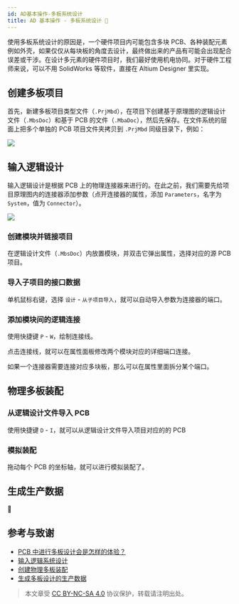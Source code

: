 ```yaml
---
id: AD基本操作-多板系统设计
title: AD 基本操作 - 多板系统设计 🚧
---
```


使用多板系统设计的原因是，一个硬件项目内可能包含多块 PCB、各种装配元素例如外壳，如果仅仅从每块板的角度去设计，最终做出来的产品有可能会出现配合误差或干涉。在设计多元素的硬件项目时，我们最好使用机电协同。对于硬件工程师来说，可以不用 SolidWorks 等软件，直接在 Altium Designer 里实现。

## 创建多板项目

首先，新建多板项目类型文件（`.PrjMbd`），在项目下创建基于原理图的逻辑设计文件（`.MbsDoc`）和基于 PCB 的文件（`.MbaDoc`），然后先保存。在文件系统的层面上把多个单独的 PCB 项目文件夹拷贝到 `.PrjMbd` 同级目录下，例如：

![](https://cos.wiki-power.com/img/20220106152537.png)

## 输入逻辑设计

输入逻辑设计是根据 PCB 上的物理连接器来进行的。在此之前，我们需要先给项目原理图内的连接器添加参数（点开连接器的属性，添加 `Parameters`，名字为 `System`，值为 `Connector`）。

![](https://cos.wiki-power.com/img/20220106163315.png)

### 创建模块并链接项目

在逻辑设计文件（`.MbsDoc`）内放置模块，并双击它弹出属性，选择对应的源 PCB 项目。

### 导入子项目的接口数据

单机鼠标右键，选择 `设计` - `从子项目导入`，就可以自动导入参数为连接器的端口。

### 添加模块间的逻辑连接

使用快捷键 `P` - `W`，绘制连接线。

点击连接线，就可以在属性面板修改两个模块对应的详细端口连接。

如果一个连接器需要连接对应多块板，那么可以在属性里面拆分某个端口。

## 物理多板装配

### 从逻辑设计文件导入 PCB

使用快捷键 `D` - `I`，就可以从逻辑设计文件导入项目对应的的 PCB

### 模拟装配

拖动每个 PCB 的坐标轴，就可以进行模拟装配了。

## 生成生产数据

🚧

## 参考与致谢

- [PCB 中进行多板设计会是怎样的体验？](https://www.altium.com.cn/blog/pcb%E4%B8%AD%E8%BF%9B%E8%A1%8C%E5%A4%9A%E6%9D%BF%E8%AE%BE%E8%AE%A1%E4%BC%9A%E6%98%AF%E6%80%8E%E6%A0%B7%E7%9A%84%E4%BD%93%E9%AA%8C%EF%BC%9F)
- [输入逻辑系统设计](https://www.altium.com/cn/documentation/altium-designer/capturing-the-logical-system-design-ad)
- [创建物理多板装配](https://www.altium.com/cn/documentation/altium-designer/creating-the-physical-multi-board-assembly-ad)
- [生成多板设计的生产数据](https://www.altium.com/cn/documentation/altium-designer/generating-multi-board-production-data-ad)

> 本文章受 [CC BY-NC-SA 4.0](https://creativecommons.org/licenses/by/4.0/deed.zh) 协议保护，转载请注明出处。

